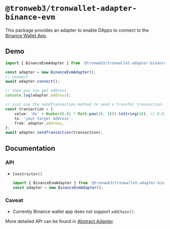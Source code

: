 # `@tronweb3/tronwallet-adapter-binance-evm`

This package provides an adapter to enable DApps to connect to the [Binance Wallet App](https://www.binance.com/en/binancewallet).

## Demo

```typescript
import { BinanceEvmAdapter } from '@tronweb3/tronwallet-adapter-binance-evm';

const adapter = new BinanceEvmAdapter();
// connect
await adapter.connect();

// then you can get address
console.log(adapter.address);

// just use the sendTransaction method to send a transfer transaction.
const transaction = {
    value: '0x' + Number(0.01 * Math.pow(10, 18)).toString(16), // 0.01 is 0.01ETH
    to: 'your target address',
    from: adapter.address,
};
await adapter.sendTransaction(transaction);
```

## Documentation

### API

-   `Constructor()`

    ```typescript
    import { BinanceEvmAdapter } from '@tronweb3/tronwallet-adapter-binance-evm';
    const adapter = new BinanceEvmAdapter();
    ```

### Caveat
- Currently Binance wallet app does not support `addChain()`.

More detailed API can be found in [Abstract Adapter](https://github.com/tronweb3/tronwallet-adapter/blob/main/packages/adapters/abstract-adapter-evm/README.md).
